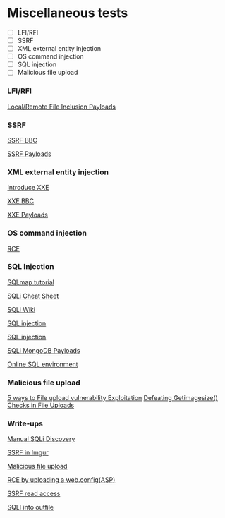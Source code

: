 # Miscellaneous tests

- [ ] LFI/RFI
- [ ] SSRF
- [ ] XML external entity injection
- [ ] OS command injection
- [ ] SQL injection
- [ ] Malicious file upload

### LFI/RFI
[Local/Remote File Inclusion Payloads](https://github.com/swisskyrepo/PayloadsAllTheThings/tree/8209d32bafaa679793e5249ad7ac8cfae8f33011/File%20Inclusion%20-%20Path%20Traversal)


### SSRF
[SSRF BBC](https://github.com/EdOverflow/bugbounty-cheatsheet/blob/4d91e9681a70f93b84c6c03d4187a6f025d082ec/cheatsheets/ssrf.md)

[SSRF Payloads](https://github.com/swisskyrepo/PayloadsAllTheThings/tree/8209d32bafaa679793e5249ad7ac8cfae8f33011/SSRF%20injection)

### XML external entity injection
[Introduce XXE](https://securityonline.info/introduce-xml-entity-injection-vulnerability/?utm_source=ReviveOldPost&utm_medium=social&utm_campaign=ReviveOldPost)

[XXE BBC](https://github.com/EdOverflow/bugbounty-cheatsheet/blob/4d91e9681a70f93b84c6c03d4187a6f025d082ec/cheatsheets/xxe.md)

[XXE Payloads](https://github.com/swisskyrepo/PayloadsAllTheThings/tree/8209d32bafaa679793e5249ad7ac8cfae8f33011/XXE%20injections)


### OS command injection
[RCE](https://github.com/EdOverflow/bugbounty-cheatsheet/blob/4d91e9681a70f93b84c6c03d4187a6f025d082ec/cheatsheets/rce.md)


### SQL Injection
[SQLmap tutorial](http://www.sqlinjection.net/sqlmap/tutorial/)

[SQLi Cheat Sheet](https://www.netsparker.com/blog/web-security/sql-injection-cheat-sheet/)

[SQLi Wiki](https://sqlwiki.netspi.com/)

[SQL injection](https://github.com/swisskyrepo/PayloadsAllTheThings/tree/8209d32bafaa679793e5249ad7ac8cfae8f33011/SQL%20injection)

[SQL injection](https://github.com/EdOverflow/bugbounty-cheatsheet/blob/4d91e9681a70f93b84c6c03d4187a6f025d082ec/cheatsheets/sqli.md)

[SQLi MongoDB Payloads](https://github.com/swisskyrepo/PayloadsAllTheThings/tree/8209d32bafaa679793e5249ad7ac8cfae8f33011/NoSQL%20injection)

[Online SQL environment](http://sqlzoo.net/)

### Malicious file upload
[5 ways to File upload vulnerability Exploitation](http://www.hackingarticles.in/5-ways-file-upload-vulnerability-exploitation/0)
[Defeating Getimagesize() Checks in File Uploads](https://youtu.be/UzLEcaGewgg)


### Write-ups
[Manual SQLi Discovery](https://gerbenjavado.com/manual-sql-injection-discovery-tips/)

[SSRF in Imgur](https://hackerone.com/reports/115748)

[Malicious file upload](https://infosecaddicts.com/file-upload-vulnerability/)

[RCE by uploading a web.config(ASP)](https://poc-server.com/blog/2018/05/22/rce-by-uploading-a-web-config/)

[SSRF read access](https://www.shawarkhan.com/2018/05/getting-read-access-on-edmodo.html?m=1)

[SQLI into outfile](https://medium.com/bugbountywriteup/sql-injection-with-load-file-and-into-outfile-c62f7d92c4e2)
